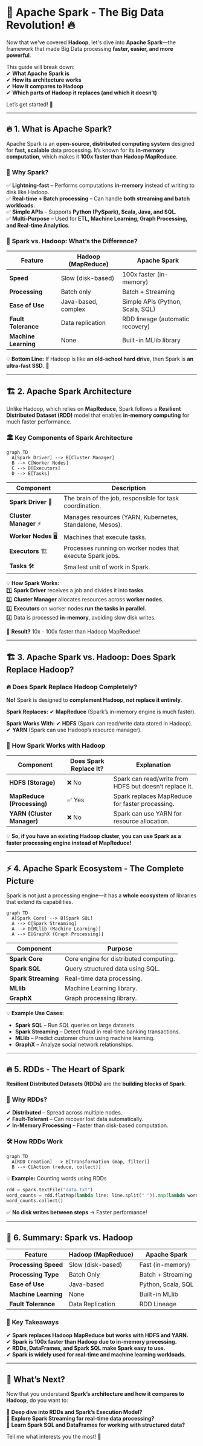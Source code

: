# 🚀 **Apache Spark - The Big Data Revolution! 🔥**

Now that we've covered **Hadoop**, let's dive into **Apache Spark**—the framework that made Big Data processing **faster, easier, and more powerful**.

This guide will break down:  
✔ **What Apache Spark is**  
✔ **How its architecture works**  
✔ **How it compares to Hadoop**  
✔ **Which parts of Hadoop it replaces (and which it doesn’t)**

Let’s get started! 🚀

---

## 🔥 **1. What is Apache Spark?**

Apache Spark is an **open-source, distributed computing system** designed for **fast, scalable** data processing. It’s known for its **in-memory computation**, which makes it **100x faster than Hadoop MapReduce**.

### 🔹 **Why Spark?**

✅ **Lightning-fast** – Performs computations **in-memory** instead of writing to disk like Hadoop.  
✅ **Real-time + Batch processing** – Can handle **both streaming and batch workloads**.  
✅ **Simple APIs** – Supports **Python (PySpark), Scala, Java, and SQL**.  
✅ **Multi-Purpose** – Used for **ETL, Machine Learning, Graph Processing, and Real-time Analytics**.

### 📌 **Spark vs. Hadoop: What’s the Difference?**

| Feature              | Hadoop (MapReduce)  | Apache Spark                     |
| -------------------- | ------------------- | -------------------------------- |
| **Speed**            | Slow (disk-based)   | 100x faster (in-memory)          |
| **Processing**       | Batch only          | Batch + Streaming                |
| **Ease of Use**      | Java-based, complex | Simple APIs (Python, Scala, SQL) |
| **Fault Tolerance**  | Data replication    | RDD lineage (automatic recovery) |
| **Machine Learning** | None                | Built-in MLlib library           |

💡 **Bottom Line:** If Hadoop is like **an old-school hard drive**, then Spark is **an ultra-fast SSD**. 🚀

---

## 🏗 **2. Apache Spark Architecture**

Unlike Hadoop, which relies on **MapReduce**, Spark follows a **Resilient Distributed Dataset (RDD)** model that enables **in-memory computing** for much faster performance.

### 🏛 **Key Components of Spark Architecture**

```mermaid
graph TD
  A[Spark Driver] --> B[Cluster Manager]
  B --> C[Worker Nodes]
  C --> D[Executors]
  D --> E[Tasks]
```

| Component              | Description                                                |
| ---------------------- | ---------------------------------------------------------- |
| **Spark Driver** 🎯    | The brain of the job, responsible for task coordination.   |
| **Cluster Manager** ⚡ | Manages resources (YARN, Kubernetes, Standalone, Mesos).   |
| **Worker Nodes** 🖥     | Machines that execute tasks.                               |
| **Executors** 🏗        | Processes running on worker nodes that execute Spark jobs. |
| **Tasks** 🛠            | Smallest unit of work in Spark.                            |

💡 **How Spark Works:**  
1️⃣ **Spark Driver** receives a job and divides it into **tasks**.  
2️⃣ **Cluster Manager** allocates resources across **worker nodes**.  
3️⃣ **Executors** on worker nodes **run the tasks in parallel**.  
4️⃣ Data is processed **in-memory**, avoiding slow disk writes.

🚀 **Result?** 10x - 100x faster than Hadoop MapReduce!

---

## 🏗 **3. Apache Spark vs. Hadoop: Does Spark Replace Hadoop?**

### 🔥 **Does Spark Replace Hadoop Completely?**

**No!** Spark is designed to **complement Hadoop, not replace it entirely**.

**Spark Replaces:**
✔ **MapReduce** (Spark’s in-memory engine is much faster).

**Spark Works With:**
✔ **HDFS** (Spark can read/write data stored in Hadoop).  
✔ **YARN** (Spark can use Hadoop’s resource manager).

### 🔹 **How Spark Works with Hadoop**

| Component                  | Does Spark Replace It? | Explanation                                            |
| -------------------------- | ---------------------- | ------------------------------------------------------ |
| **HDFS (Storage)**         | ❌ No                  | Spark can read/write from HDFS but doesn’t replace it. |
| **MapReduce (Processing)** | ✅ Yes                 | Spark replaces MapReduce for faster processing.        |
| **YARN (Cluster Manager)** | ❌ No                  | Spark can use YARN for resource allocation.            |

💡 **So, if you have an existing Hadoop cluster, you can use Spark as a faster processing engine instead of MapReduce!**

---

## ⚡ **4. Apache Spark Ecosystem - The Complete Picture**

Spark is not just a processing engine—it has a **whole ecosystem** of libraries that extend its capabilities.

```mermaid
graph TD
  A[Spark Core] --> B[Spark SQL]
  A --> C[Spark Streaming]
  A --> D[MLlib (Machine Learning)]
  A --> E[GraphX (Graph Processing)]
```

| Component           | Purpose                                |
| ------------------- | -------------------------------------- |
| **Spark Core**      | Core engine for distributed computing. |
| **Spark SQL**       | Query structured data using SQL.       |
| **Spark Streaming** | Real-time data processing.             |
| **MLlib**           | Machine Learning library.              |
| **GraphX**          | Graph processing library.              |

💡 **Example Use Cases:**

- **Spark SQL** – Run SQL queries on large datasets.
- **Spark Streaming** – Detect fraud in real-time banking transactions.
- **MLlib** – Predict customer churn using machine learning.
- **GraphX** – Analyze social network relationships.

---

## 🔥 **5. RDDs - The Heart of Spark**

**Resilient Distributed Datasets (RDDs)** are the **building blocks of Spark**.

### 🔹 **Why RDDs?**

✔ **Distributed** – Spread across multiple nodes.  
✔ **Fault-Tolerant** – Can recover lost data automatically.  
✔ **In-Memory Processing** – Faster than disk-based computation.

### 🛠 **How RDDs Work**

```mermaid
graph TD
  A[RDD Creation] --> B[Transformation (map, filter)]
  B --> C[Action (reduce, collect)]
```

💡 **Example:** Counting words using RDDs

```python
rdd = spark.textFile("data.txt")
word_counts = rdd.flatMap(lambda line: line.split(" ")).map(lambda word: (word, 1)).reduceByKey(lambda a, b: a + b)
word_counts.collect()
```

✅ **No disk writes between steps** → Faster performance!

---

## 🏁 **6. Summary: Spark vs. Hadoop**

| Feature              | Hadoop (MapReduce) | Apache Spark       |
| -------------------- | ------------------ | ------------------ |
| **Processing Speed** | Slow (disk-based)  | Fast (in-memory)   |
| **Processing Type**  | Batch Only         | Batch + Streaming  |
| **Ease of Use**      | Java-based         | Python, Scala, SQL |
| **Machine Learning** | None               | Built-in MLlib     |
| **Fault Tolerance**  | Data Replication   | RDD Lineage        |

### 🔹 **Key Takeaways**

✔ **Spark replaces Hadoop MapReduce but works with HDFS and YARN.**  
✔ **Spark is 100x faster than Hadoop due to in-memory processing.**  
✔ **RDDs, DataFrames, and Spark SQL make Spark easy to use.**  
✔ **Spark is widely used for real-time and machine learning workloads.**

---

## 🚀 **What’s Next?**

Now that you understand **Spark’s architecture and how it compares to Hadoop**, do you want to:

🔹 **Deep dive into RDDs and Spark’s Execution Model?**  
🔹 **Explore Spark Streaming for real-time data processing?**  
🔹 **Learn Spark SQL and DataFrames for working with structured data?**

Tell me what interests you the most! 🚀

